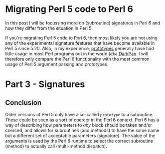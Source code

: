 Migrating Perl 5 code to Perl 6
===============================

In this post I will be focussing more on (subroutine) signatures in Perl 6
and how they differ from the situation in Perl 5.

If you're migrating Perl 5 code to Perl 6, then most likely you are not
using any of the experimental signature features that have become available
in Perl 5 since 5.20.  Also, in my experience,
[prototypes](https://metacpan.org/pod/perlsub#Prototypes) generally have had
little usage in most Perl programs out in the world (aka
[DarkPan](http://modernperlbooks.com/mt/2009/02/the-darkpan-dependency-management-and-support-problem.html).
I will therefore only compare the Perl 6 functionality with the most common
usage of Perl 5 argument passing and prototypes.

Part 3 - Signatures
===================

Conclusion
----------
Older versions of Perl 5 only have a so-called `prototype` to a subroutine.
These could be seen as a sort of coercer in the Perl 6 context.  Perl 6 has
a way of describing how parameters to *any* block should be taken and/or
coerced, and allows for subroutines (and methods) to have the same name
but a different set of acceptable parameters (signature).  The value of
the arguments is used by the Perl 6 runtime to select the correct subroutine
(method) to actually call (multi-method dispatch).
